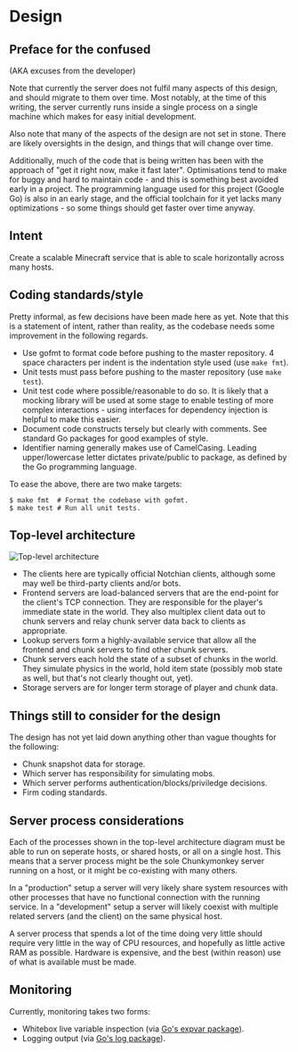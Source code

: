 Design
======

Preface for the confused
------------------------

(AKA excuses from the developer)

Note that currently the server does not fulfil many aspects of this design, and
should migrate to them over time. Most notably, at the time of this writing,
the server currently runs inside a single process on a single machine which
makes for easy initial development.

Also note that many of the aspects of the design are not set in stone. There
are likely oversights in the design, and things that will change over time.

Additionally, much of the code that is being written has been with the approach
of "get it right now, make it fast later". Optimisations tend to make for buggy
and hard to maintain code - and this is something best avoided early in a
project. The programming language used for this project (Google Go) is also in
an early stage, and the official toolchain for it yet lacks many
optimizations - so some things should get faster over time anyway.


Intent
------

Create a scalable Minecraft service that is able to scale horizontally across
many hosts.


Coding standards/style
----------------------

Pretty informal, as few decisions have been made here as yet. Note that this is
a statement of intent, rather than reality, as the codebase needs some
improvement in the following regards.

*   Use gofmt to format code before pushing to the master repository. 4 space
    characters per indent is the indentation style used (use `make fmt`).
*   Unit tests must pass before pushing to the master repository (use
    `make test`).
*   Unit test code where possible/reasonable to do so. It is likely that a
    mocking library will be used at some stage to enable testing of more
    complex interactions - using interfaces for dependency injection is helpful
    to make this easier.
*   Document code constructs tersely but clearly with comments. See
    standard Go packages for good examples of style.
*   Identifier naming generally makes use of CamelCasing. Leading
    upper/lowercase letter dictates private/public to package, as defined by
    the Go programming language.

To ease the above, there are two make targets:

    $ make fmt  # Format the codebase with gofmt.
    $ make test # Run all unit tests.


Top-level architecture
----------------------

![Top-level architecture][1]

*   The clients here are typically official Notchian clients, although some may
    well be third-party clients and/or bots.
*   Frontend servers are load-balanced servers that are the end-point for the
    client's TCP connection. They are responsible for the player's immediate
    state in the world. They also multiplex client data out to chunk servers and
    relay chunk server data back to clients as appropriate.
*   Lookup servers form a highly-available service that allow all the frontend
    and chunk servers to find other chunk servers.
*   Chunk servers each hold the state of a subset of chunks in the world. They
    simulate physics in the world, hold item state (possibly mob state as well,
    but that's not clearly thought out, yet).
*   Storage servers are for longer term storage of player and chunk data.


Things still to consider for the design
---------------------------------------

The design has not yet laid down anything other than vague thoughts for the
following:

*   Chunk snapshot data for storage.
*   Which server has responsibility for simulating mobs.
*   Which server performs authentication/blocks/priviledge decisions.
*   Firm coding standards.


Server process considerations
-----------------------------

Each of the processes shown in the top-level architecture diagram must be able
to run on seperate hosts, or shared hosts, or all on a single host. This means
that a server process might be the sole Chunkymonkey server running on a host,
or it might be co-existing with many others.

In a "production" setup a server will very likely share system resources with
other processes that have no functional connection with the running service. In
a "development" setup a server will likely coexist with multiple related
servers (and the client) on the same physical host.

A server process that spends a lot of the time doing very little should require
very little in the way of CPU resources, and hopefully as little active RAM as
possible. Hardware is expensive, and the best (within reason) use of what is
available must be made.


Monitoring
----------

Currently, monitoring takes two forms:

*   Whitebox live variable inspection (via [Go's expvar package][2]).
*   Logging output (via [Go's log package][3]).


[1]: ../../raw/master/diagrams/top-level-architecture.png  "Top-level architecture"
[2]: http://golang.org/pkg/expvar/                         "Go expvar package"
[3]: http://golang.org/pkg/log/                            "Go log package"

